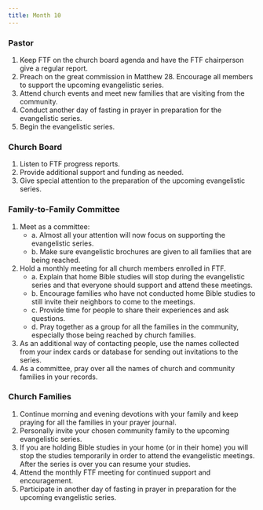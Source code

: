 ```yaml
---
title: Month 10
---
```


### Pastor

1. Keep FTF on the church board agenda and have the FTF chairperson give a regular report.
2. Preach on the great commission in Matthew 28. Encourage all members to support the upcoming evangelistic series.
3. Attend church events and meet new families that are visiting from the community.
4. Conduct another day of fasting in prayer in preparation for the evangelistic series.
5. Begin the evangelistic series.

### Church Board

1. Listen to FTF progress reports.
2. Provide additional support and funding as needed.
3. Give special attention to the preparation of the upcoming evangelistic series.

### Family-to-Family Committee

1. Meet as a committee:
   - a. Almost all your attention will now focus on supporting the evangelistic series.
   - b. Make sure evangelistic brochures are given to all families that are being reached.
2. Hold a monthly meeting for all church members enrolled in FTF.
   - a. Explain that home Bible studies will stop during the evangelistic series and that everyone should support and attend these meetings.
   - b. Encourage families who have not conducted home Bible studies to still invite their neighbors to come to the meetings.
   - c. Provide time for people to share their experiences and ask questions.
   - d. Pray together as a group for all the families in the community, especially those being reached by church families.
3. As an additional way of contacting people, use the names collected from your index cards or database for sending out invitations to the series.
4. As a committee, pray over all the names of church and community families in your records.

### Church Families

1. Continue morning and evening devotions with your family and keep praying for all the families in your prayer journal.
2. Personally invite your chosen community family to the upcoming evangelistic series.
3. If you are holding Bible studies in your home (or in their home) you will stop the studies temporarily in order to attend the evangelistic meetings. After the series is over you can resume your studies.
4. Attend the monthly FTF meeting for continued support and encouragement.
5. Participate in another day of fasting in prayer in preparation for the upcoming evangelistic series.